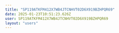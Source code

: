 ```yaml
---
title: "SP119ATKFM412X7WB4JTCNHVT02D6X919BZHPQR69"
date: 2025-01-23T10:51:23.626Z
user: SP119ATKFM412X7WB4JTCNHVT02D6X919BZHPQR69
layout: "users"
---
```

    